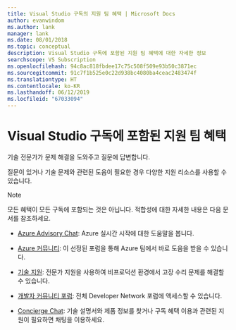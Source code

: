 ```yaml
---
title: Visual Studio 구독의 지원 팀 혜택 | Microsoft Docs
author: evanwindom
ms.author: lank
manager: lank
ms.date: 08/01/2018
ms.topic: conceptual
description: Visual Studio 구독에 포함된 지원 팀 혜택에 대한 자세한 정보
searchscope: VS Subscription
ms.openlocfilehash: 94c8ac818fbdee17c75c508f509e93b50c3871ec
ms.sourcegitcommit: 91c7f1b525e0c22d938bc4080ba4ceac2483474f
ms.translationtype: HT
ms.contentlocale: ko-KR
ms.lasthandoff: 06/12/2019
ms.locfileid: "67033094"
---
```

# <a name="technical-support-benefits-included-with-visual-studio-subscriptions"></a>Visual Studio 구독에 포함된 지원 팀 혜택

기술 전문가가 문제 해결을 도와주고 질문에 답변합니다.

질문이 있거나 기술 문제와 관련된 도움이 필요한 경우 다양한 지원 리소스를 사용할 수 있습니다.

> [!NOTE]
> 모든 혜택이 모든 구독에 포함되는 것은 아닙니다.  적합성에 대한 자세한 내용은 다음 문서를 참조하세요.

- [Azure Advisory Chat](vs-azure-advisory-chat.md): Azure 실시간 시작에 대한 도움말을 봅니다.

- [Azure 커뮤니티](vs-azure-community.md): 이 선정된 포럼을 통해 Azure 팀에서 바로 도움을 받을 수 있습니다.

- [기술 지원](vs-tech-support.md): 전문가 지원을 사용하여 비프로덕션 환경에서 고장 수리 문제를 해결할 수 있습니다.

- [개발자 커뮤니티 포럼](vs-priority-support.md): 전체 Developer Network 포럼에 액세스할 수 있습니다. 

- [Concierge Chat](vs-concierge-chat.md): 기술 설명서와 제품 정보를 찾거나 구독 혜택 이용과 관련된 지원이 필요하면 채팅을 이용하세요.
